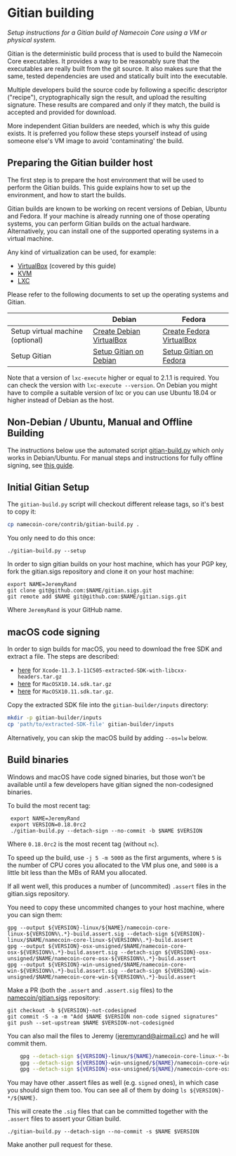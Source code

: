 Gitian building
================

*Setup instructions for a Gitian build of Namecoin Core using a VM or physical system.*

Gitian is the deterministic build process that is used to build the Namecoin
Core executables. It provides a way to be reasonably sure that the
executables are really built from the git source. It also makes sure that
the same, tested dependencies are used and statically built into the executable.

Multiple developers build the source code by following a specific descriptor
("recipe"), cryptographically sign the result, and upload the resulting signature.
These results are compared and only if they match, the build is accepted and provided
for download.

More independent Gitian builders are needed, which is why this guide exists.
It is preferred you follow these steps yourself instead of using someone else's
VM image to avoid 'contaminating' the build.


Preparing the Gitian builder host
---------------------------------

The first step is to prepare the host environment that will be used to perform the Gitian builds.
This guide explains how to set up the environment, and how to start the builds.

Gitian builds are known to be working on recent versions of Debian, Ubuntu and Fedora.
If your machine is already running one of those operating systems, you can perform Gitian builds on the actual hardware.
Alternatively, you can install one of the supported operating systems in a virtual machine.

Any kind of virtualization can be used, for example:
- [VirtualBox](https://www.virtualbox.org/) (covered by this guide)
- [KVM](http://www.linux-kvm.org/page/Main_Page)
- [LXC](https://linuxcontainers.org/)

Please refer to the following documents to set up the operating systems and Gitian.

|                                   | Debian                                                                             | Fedora                                                                             |
|-----------------------------------|------------------------------------------------------------------------------------|------------------------------------------------------------------------------------|
| Setup virtual machine (optional)  | [Create Debian VirtualBox](./gitian-building/gitian-building-create-vm-debian.md) | [Create Fedora VirtualBox](./gitian-building/gitian-building-create-vm-fedora.md) |
| Setup Gitian                      | [Setup Gitian on Debian](./gitian-building/gitian-building-setup-gitian-debian.md) | [Setup Gitian on Fedora](./gitian-building/gitian-building-setup-gitian-fedora.md) |

Note that a version of `lxc-execute` higher or equal to 2.1.1 is required.
You can check the version with `lxc-execute --version`.
On Debian you might have to compile a suitable version of lxc or you can use Ubuntu 18.04 or higher instead of Debian as the host.

Non-Debian / Ubuntu, Manual and Offline Building
------------------------------------------------
The instructions below use the automated script [gitian-build.py](https://github.com/namecoin/namecoin-core/blob/master/contrib/gitian-build.py) which only works in Debian/Ubuntu. For manual steps and instructions for fully offline signing, see [this guide](./gitian-building/gitian-building-manual.md).

Initial Gitian Setup
--------------------
The `gitian-build.py` script will checkout different release tags, so it's best to copy it:

```bash
cp namecoin-core/contrib/gitian-build.py .
```

You only need to do this once:

```
./gitian-build.py --setup
```

In order to sign gitian builds on your host machine, which has your PGP key, fork the gitian.sigs repository and clone it on your host machine:

```
export NAME=JeremyRand
git clone git@github.com:$NAME/gitian.sigs.git
git remote add $NAME git@github.com:$NAME/gitian.sigs.git
```

Where `JeremyRand` is your GitHub name.

macOS code signing
------------------
In order to sign builds for macOS, you need to download the free SDK and extract a file.
The steps are described:
- [here](https://github.com/namecoin/namecoin-core/blob/master/contrib/macdeploy/README.md#sdk-extraction) for `Xcode-11.3.1-11C505-extracted-SDK-with-libcxx-headers.tar.gz`
- [here](https://github.com/namecoin/namecoin-core/blob/de280a19e4708b2232e316e4bc87bbc8e60a5892/contrib/macdeploy/README.md) for `MacOSX10.14.sdk.tar.gz`
- [here](https://github.com/namecoin/namecoin-core-docs/blob/3afb4574366c8da31fded4b224051377bbd56a47/gitian-building/gitian-building-mac-os-sdk.md) for `MacOSX10.11.sdk.tar.gz`.

Copy the extracted SDK file into the `gitian-builder/inputs` directory:
```bash
mkdir -p gitian-builder/inputs
cp 'path/to/extracted-SDK-file' gitian-builder/inputs
```

Alternatively, you can skip the macOS build by adding `--os=lw` below.

Build binaries
-----------------------------
Windows and macOS have code signed binaries, but those won't be available until a few developers have gitian signed the non-codesigned binaries.

To build the most recent tag:
```
 export NAME=JeremyRand
 export VERSION=0.18.0rc2
 ./gitian-build.py --detach-sign --no-commit -b $NAME $VERSION
```

Where `0.18.0rc2` is the most recent tag (without `nc`).

To speed up the build, use `-j 5 -m 5000` as the first arguments, where `5` is the number of CPU cores you allocated to the VM plus one, and `5000` is a little bit less than the MBs of RAM you allocated.

If all went well, this produces a number of (uncommited) `.assert` files in the gitian.sigs repository.

You need to copy these uncommited changes to your host machine, where you can sign them:

```
gpg --output ${VERSION}-linux/${NAME}/namecoin-core-linux-${VERSION%\.*}-build.assert.sig --detach-sign ${VERSION}-linux/$NAME/namecoin-core-linux-${VERSION%\.*}-build.assert
gpg --output ${VERSION}-osx-unsigned/$NAME/namecoin-core-osx-${VERSION%\.*}-build.assert.sig --detach-sign ${VERSION}-osx-unsigned/$NAME/namecoin-core-osx-${VERSION%\.*}-build.assert
gpg --output ${VERSION}-win-unsigned/$NAME/namecoin-core-win-${VERSION%\.*}-build.assert.sig --detach-sign ${VERSION}-win-unsigned/$NAME/namecoin-core-win-${VERSION%\.*}-build.assert
```

Make a PR (both the `.assert` and `.assert.sig` files) to the
[namecoin/gitian.sigs](https://github.com/namecoin/gitian.sigs/) repository:

```
git checkout -b ${VERSION}-not-codesigned
git commit -S -a -m "Add $NAME $VERSION non-code signed signatures"
git push --set-upstream $NAME $VERSION-not-codesigned
```

You can also mail the files to Jeremy (jeremyrand@airmail.cc) and he will commit them.

```bash
    gpg --detach-sign ${VERSION}-linux/${NAME}/namecoin-core-linux-*-build.assert
    gpg --detach-sign ${VERSION}-win-unsigned/${NAME}/namecoin-core-win-*-build.assert
    gpg --detach-sign ${VERSION}-osx-unsigned/${NAME}/namecoin-core-osx-*-build.assert
```

You may have other .assert files as well (e.g. `signed` ones), in which case you should sign them too. You can see all of them by doing `ls ${VERSION}-*/${NAME}`.

This will create the `.sig` files that can be committed together with the `.assert` files to assert your
Gitian build.


 `./gitian-build.py --detach-sign --no-commit -s $NAME $VERSION`

Make another pull request for these.
